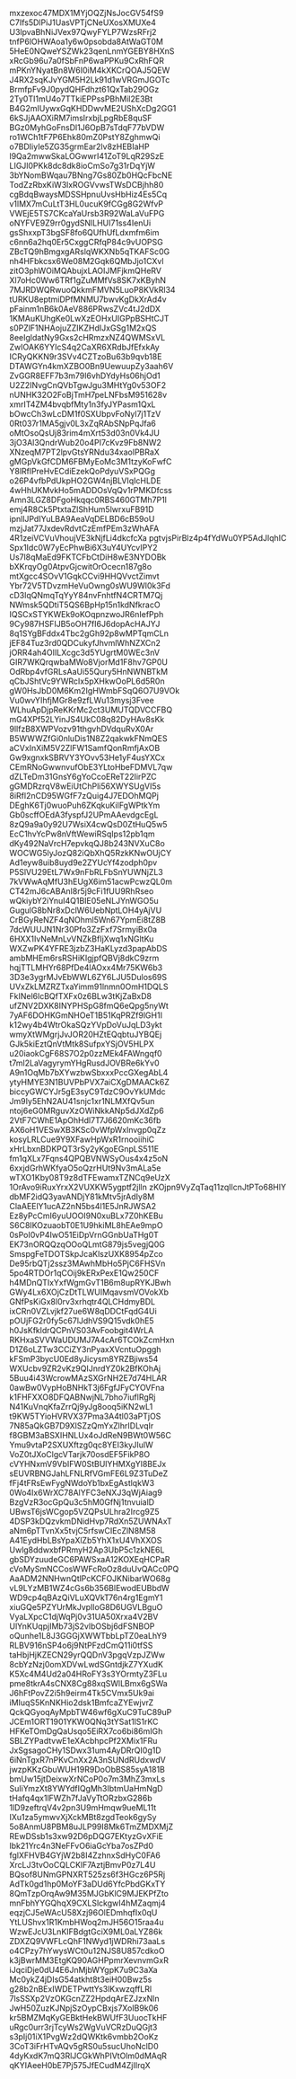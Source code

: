 mxzexoc47MDX1MYjOQZjNsJocGV54fS9
C7Ifs5DlPiJ1UasVPTjCNeUXosXMUXe4
U3lpvaBhNiJVex97QwyFYLP7WzsRFrj2
tnfP6lOHWAoa1y6w0psobda8AtWaGT0M
5HeE0NQweYSZWk23qenLnmYGEBY8HXnS
xRcGb96u7a0fSbFnP6waPPKu9CxRhFQR
mPKnYNyatBn8W6I0iM4kXKCrQOAJ5QEW
J4RX2sqKJvYGM5H2Lk91d1wVRGmJGOTc
BrmfpFv9J0pydQHFdhzt61QxTab29OGz
2Ty0TI1mU4o7TTkiEPPssPBhMil2E3Bt
B4G2mIUywxGqKHDDwvME2UShXcDg2GG1
6kSJjAAOXiRM7imsIrxbjLpgRbE8quSF
BGz0MyhGoFnsDl1J6OpB7sTdqF77bVDW
ro1WCh1tF7P6Ehk80mZ0PstY8ZghmwQi
o7BDIiyIe5ZG35grmEar2lv8zHEBIaHP
l9Qa2mwwSkaLOGwwrI41ZoT9LqR29SzE
LIGJl0PKk8dc8dk8ioCmSo7g31rDqYjW
3bYNomBWqau7BNng7Gs80Zb0HQcFbcNE
TodZzRbxKiW3lxROGVvwsTWsDCBjhh80
cgBdqBwaysMDSSHpnuUvsHbHiz4Es5Cq
v1lMX7mCuLtT3HL0ucuK9fCGg8G2WfvP
VWEjE5TS7CKcaYaUrsb3R92WaLaVuFPG
oNYFVE9Z9rr0gydSNlLHUI71ss4IenUi
gsShxxpT3bgSF8fo6QUfhUfLdxmfm6im
c6nn6a2hq0Er5CxggCRfqP84c9vUOPSG
ZBcTQ9hBmgxgARslqWKXNb5qTKAFSc0G
nh4HFbkcsx6We08M2Gqk6QMbJjo1CXvl
zitO3phWOiMQAbujxLAOIJMFjkmQHeRV
Xl7oHc0Ww6TRf1gZuMMfVs8SK7xKByhN
7MJRDWQRwuoQkkmFMVN5LuoP8KVkRl34
tURKU8eptmiDPfMNMU7bwvKgDkXrAd4v
pFainm1nB6k0AeV886PRwsZVc4tJ2dDX
1KMAuKUhgKe0LwXzEOHxUIGPpBSHtCJT
s0PZlF1NHAojuZZIKZHdIJxGSg1M2xQS
8eeIgldatNy9Gxs2cHRmzxNZ4QWMSxVL
ZwIOAK6YYIcS4q2CaXR6XRdbJfEfxkAy
ICRyQKKN9r3SVv4CZTzoBu63b9qvb18E
DTAWGYn4kmXZBO0Bn9UewuupZy3aah6V
ZvGGR8EFF7b3m79l6vhDYdyHs06hjOd1
U2Z2INvgCnQVbTgwJgu3MHtYg0v53OF2
nUNHK32O2FoBjTmH7peLNFbsM951628v
xmrIT4ZM4bvqbfMty1n3fyJYPasm1QxL
bOwcCh3wLcDM1f0SXUbpvFoNyl7j1TzV
0Rt037r1MA5gjv0L3xZqRAbSNpPqJfa6
oMtOsoQsUj83rim4mXrt53d03n0Vk4JU
3jO3Al3QndrWub20o4PI7cKvz9Fb8NW2
XNzeqM7PT2lpvGtsYRNdu34xaolPBRaX
gMGpVkGfCDM6FBMyEoMc3M1tzyKoFwfC
Y8lRflPreHvECdiEzekQoPdyuVSxPQGg
o26P4vfbPdUkpHO2GW4njBLVIqIcHLDE
4wHhUKMvkHo5mADDOsVqQv1rPMKDfcss
Amn3LGZ8DFgoHkqqc0RBS460GTMh7P1l
emj4R8Ck5PtxtaZlShHum5lwrxuFB91D
ipnllJPdIYuLBA9AeaVqDELBD6cB59oU
mzjJat77JxdevRdvtCzEmfPEm3zWhAFA
4R1zeiVCVuVhoujVE3kNjfLi4dkcfcXa
pgtvjsPirBlz4p4fYdWu0YP5AdJlqhIC
Spx1Idc0W7yEcPhwBi6X3uY4UYcvIPY2
Us7l8qMaEd9FKTCFbCtDiH8wE3NYDOBk
bXKrqyOg0AtpvGjcwitOrOcecn187g8o
mtXgcc4SOvV1GqkCCvi9HHQVvctZimvt
Ybr72V5TDvzmHeVuOwng0sWU9Wl0k3Fd
cD3lqQNmqTqYyY84nvFnhtfN4CRTM7Qj
NWmsk5QDtiT5QS6BpHp15n1kdNfkracO
IQSCxSTYKWEk9oKOqpnzwoJR6nIefPph
9Cy987HSFIJB5oOH7fI6J6dopAcHAJYJ
8q1SYgBFddx4Tbc2gGh92p8wMPTqmCLn
jEF84Tuz3rd0QDCukyfJhvmlWhNZXCn2
jORR4ah4OIILXcgc3d5YUgrtM0WEc3nV
GIR7WKQrqwbaMWo8VjorMd1F8hv7GP0U
OdRbp4vfGRLsAaUi55Qury5HnNWNBTkM
qCbJShtVc9YWRcIx5pXHkwOoPL6d5R0n
gW0HsJbD0M6Km2IgHWmbFSqQ6O7U9VOk
Vu0wvYIhfjMGr8e9zfLWu13mysj3Fvee
WLhuApDjpReKKrMc2ct3UMUTQDVCCFBQ
mG4XPf52LYinJS4UkC08q82DyHAv8sKk
9llfzB8XWPVozv91thgvhDVdquRvX0Ar
B5WWWZfGi0nluDis1N8Z2qakwkFNmQES
aCVxInXiM5V2ZlFW1SamfQonRmfjAxOB
Gw9xgnxkSBRVY3YOvv53He1yF4usYXCx
CEmRNoGwwnvufObE3YLtoHbeFDMVL7qw
dZLTeDm31GnsY6gYoCcoEReT22IirPZC
gGMDRzrqV8wEiUtChPli56XWYSUgVI5s
8iRfl2nCD95WGfF7zQuig4J7EDOhMQPj
DEghK6Tj0wuoPuh6ZKqkuKilFgWPtkYm
Gb0scffOEdA3fyspfJ2UPmAAevdgcEgL
8zQ9a9a0y92U7WsiX4cwQsD0ZtHuQ5w5
EcC1hvYcPw8nVftWewiRSqIps12pb1qm
dKy492NaVrcH7epvkqQJ8b243NVXuC8o
WOCWG5lyJozQ82iQbXhQ5RzkKNwOUjCY
Ad1eyw8uib8uyd9e2ZYUcYf4zodph0pv
P5SlVU29EtL7Wx9nFbRLFbSnYUWNjZL3
7kVWwAqMfU3hEUgX6im51acwPcwzQL0m
CT42mJ6cABAnl8r5j9cFi1fUU9RhRseo
wQkiybY2iYnuI4Q1BIE05eNLJYnWGO5u
GugulG8bNr8xDclW6UebNptLOH4yAjVU
CrBGyReNZF4qNOhml5Wn67YpmEi8tZ8B
7dcWUUJN1Nr30Pfo3ZzFxf7SrmyiBx0a
6HXX1IvNeMnLvVNZkBfIjXwq1xNGltKu
WXZwPK4YFRE3jzbZ3HaKLyzd3papAbDS
ambMHEm6rsRSHiKIgjpfQBVj8dkC9zrm
hqjTTLMHYr68PfDe4lAOxx4Mr75KW6b3
3D3e3ygrMJvEbWWL6ZY6LJU5Dulos69S
UVxZkLMZRZTxaYimm91lnmn0OmH1DQLS
FkINel6lcBQfTXFx0z6BLw3tKjZaBxD8
ufZNV2DXK8INYPHSpG8fmQ6eQpg5nyWt
7yAF6DOHKGmNHOeT1B51KqPRZf9lGH1I
k12wy4b4WtrOkaSQzYVpDoVuJqLD3ykt
wmyXtWMgrjJvJOR20HZtEQqbtuJYBQEj
GJk5kiEztQnVtMtk8SufpxYSjOV5HLPX
u20iaokCgF68S7O2p0zzMEk4FAWngqf0
t7ml2LaVagyrymYHgRusdJOVBRe6kYv0
A9n1OqMb7bXYwzbwSbxxxPccGXegAbL4
ytyHMYE3N1BUVPbPVX7aiCXgDMAACk6Z
biccyGWCYJr5gE3syC9TdzC9OvYkUMdc
Jm9Iy5EhN2AU41snjc1xr1NLMXfQv5un
ntoj6eG0MRguvXzOWiNkkANp5dJXdZp6
2VtF7CWhE1ApOhHdl7T7J6620mKc36fb
AX6oH1VESwXB3KSc0vWfpWxlnvgp0qZz
kosyLRLCue9Y9XFawHpWxR1rnooiihiC
xHrLbxnBDKPQT3rSy2yKgoEGnpLS511E
fm1qXLx7Fqns4QPQBVNWSyOus4x4z5oN
6xxjdGrhWKfyaO5oQzrHUt9Nv3mALa5e
wTXO1Kby08T9z8dTFEwamxTZNCq9eUzX
1OrAvo9iRuxYrxX2VUXKW5ygptf2jlln
zKOjpn9VyZqTaq11zqIlcnJtPTo68HlY
dbMF2idQ3yavANDjY81kMtv5jrAdIy8M
ClaAEElY1ucAZ2nN5bs4l1E5JnRJWSA2
Ez8yPcCmI6yuUOOI9N0xuBLx7Z0hKEBu
S6C8IKOzuaobT0E1U9hkiML8hEAe9mpO
0sPoI0vP4IwO51EiDpVrnGGnbUaTHg0T
EK73nORQQzqOOoQLmtG879js5vegjQ0G
SmspgFeTDOTSkpJcaKlszUXK8954pZco
De95rbQTj2ssz3MAwhMbHo5PjC6FHSVn
5po4RTDOr1qCOij9kERxPexE1Qw250CF
h4MDnQTIxYxfWgmGvT1B6m8upRYKJBwh
GWy4Lx6XOjCzDtTLWUIMqavsmVOVokXb
GNfPsKiGx8l0rv3xrhqtr4QLCHdmyBDL
ixCRn0VZLvjkf27ue6W8qDDCtFqdG4Ui
pOUjFG2r0fy5c67lJdhVS9Q15vdk0hE5
h0JsKfkldrQCPnVS03AvFoobgit4WrLA
RKHxaSVVWaUDUMJ7A4cAr6TCOkZcmHxn
D1Z6oLZTw3CCiZY3nPyaxXVcntuOpggh
kFSmP3bycU0Ed8yJicysm8YRZBjiws54
WXUcbv9ZR2vKz9QIJnrdYZ0k2BfKOhAj
5Buu4i43WcrowMAzSXGrNH2E7d74HLAR
0awBw0VypHoBNHkT3j6FgfJFyCYOVFna
k1FHFXXO8DFQABNwjNL7bho7iuflRgRj
N41KuVnqKfaZrrQj9yJg8ooq5iKN2wL1
t9KW5TYioHVRVX37Pma3A4tl03aPTjOS
7N85aQkGB7D9XlSZzQmYxZlhrIDLvqIr
f8GBM3aBSXIHNLUx4oJdReN9BWt0W56C
Ymu9vtaP2SXUXftzg0qc8YEI3kyJIulW
VoZ0tJXoClgcVTarjk70osdEF5FikP8O
cVYHNxmV9VbIFW0StBUlYHMXgYl8BEJx
sEUVRBNGJahLFNLRfVGmFE6L9Z3TuDeZ
fFj4tFRsEwFygNWdoYb1bxEgAstlqkW3
0Wo4Ix6WrXC78AlYFC3eNXJ3qWjAiag9
BzgVzR3ocGpQu3c5hM0GfNj1tnvuialD
UBwsT6jsWCgop5VZQPsULhra2Ircg9Z5
4DSP3kDQzvkmDNidHvp7RdXn5ZUWNAxT
aNm6pTTvnXx5tvjC5rfswCIEcZlN8M58
A41EydHbLBsYpaXlZb5YhX1xU4VhXXOS
Uwlg8ddwxbfPRmyH2Ap3UbP5c1zkNE6L
gbSDYzuudeGC6PAWSxaA12KOXEqHCPaR
cVoMySmNCCosWWFcRoOz8duUvQACc0PQ
AaADM2NNHwnQtlPcKCFOJKNibarWO68g
vL9LYzMB1WZ4cGs6b356BlEwodEUBbdW
WD9cp4qBAzQiVLuXQVkT76n4rg1EgmY1
xiuGQe5PZYUrMkJvpIloG8D6UGVLBguO
VyaLXpcC1djWqPj0v31UA50Xrxa4V2BV
UlYnKUqpjIMb73jS2vlbOSbj6dFSNBOP
oQunhe1L8J3GGGjXWWTbbLpTZ0eaLhY9
RLBV916nSP4o6j9NtPFzdCmQ11i0tfSS
taHbjHjKZECN29yrQQDnV3pgqVzpJZWw
8cbYzNzj0omXDVwLwdSGntdjkZ7YXudK
K5Xc4M4Ud2a04HRoFY3s3YOrmtyZ3FLu
pme8tkrA4sCNX8Cg88xqSWlLBmx6gSWa
J6hFtPovZ2i5h9eirm4Tk5CVmx5Uk9ai
iMIuqS5KnNKHio2dsk1BmfcaZYEwjvrZ
QckQGyoqAyMpbTW46wf6gXuC9TuC89uP
JCEm1ORT1901YKW0QNq3tYSat1lS1rKC
HFKeTOmDgQaUsqo5EiRX7co6bi86mIGh
SBLZYPadtvwE1eXAcbhpcPf2XMix1FRu
JxSgsagoCHy1SDwx31um4AyDRrQI0g1D
6iNnTgxR7nPKvCnXx2A3nSUNdRUdxwdV
jwzpKKzGbuWUH19R9DoObBS85syA181B
bmUw15jtDeixwXrNCoP0o7m3MhZ3mxLs
SuIiYmzXt8YWYdfIQgMh3IbtmUaHmNgD
tHafq4qx1lFWZh7fJaVyTtORzbxG286b
1lD9zeftrqV4v2pn3U9mHmqw9ueML11t
IXu1za5ymwvXjXckMBt8zgdTeok6gySy
5o8AnmU8PBM8uJLP99I8Mk6TmZMDXMjZ
REwDSsb1s3xw92D6pDQG7EKtyzGvXFiE
lbk21Yrc4n3NeFFvO6iaGcYba7osZPd0
fglXFHVB4GYjW2b8I4ZzhnxSdHyC0FA6
XrcLJ3tvOoCQLCKlF7AztjBmvP0z7L4U
BQsof8UNmGPNXRT525zs6f3HGcz6P5Rj
AdTk0gd1hp0MoYF3aDUd6YfcPbdGKxTY
8QmTzpOrqAw9M35MJGbKlC9MJEKPfZto
mnFbhYYGQhqX9CXLSlckgwI4hMZaqmj4
eqzjCJ5eWAcU58Xzj96OlEDmhqfIx0qU
YtLUShvx1R1KmbHWoq2mJH56O15raa4u
WzwEJcU3LnKIFBdgtGciX9ML0aLYZ86k
ZDXZQ9VWFLcQhF1NWyd1jWDRhi73aaLs
o4CPzy7hYwysWCt0u12NJS8U857cdkoO
k3jBwrMM3EtgKQ90AGHPpmrXevnvmGxR
iJqciDje0dU4E6JnMjbWYgpK7u9C3aXa
Mc0ykZ4jDIsG54atkht8t3eiH00Bwz5s
g28b2nBExIWDETPwttYs3lKxwzqffLRl
7lsSSXp2VzOKGcnZZ2HpdqArEZJzxNln
JwH50ZuzKJNpjSzOypCBxjs7XoIB9k06
kr5BMZMqKyGEBktHekBWUfF3UuocTkHF
uRgc0urr3rjTcyWs2WgVuVCRzDuQGjt3
s3pIj01iX1PvgWz2dQWKtk6vmbb2OoKz
3CoT3iFrHTvAQv5gRS0u5sucUhoNclD0
4dyKxdK7mQ3RlJCGkWhPIVtOlm0dMAqR
qKYIAeeH0bE7Pj575JfECudM4ZjIIrqX
